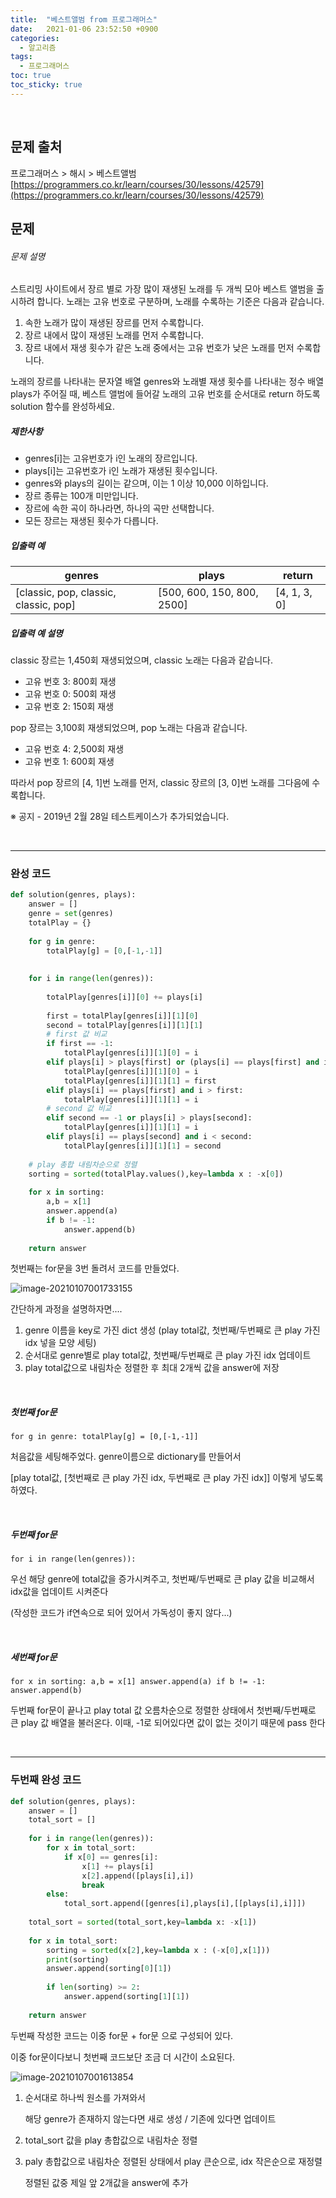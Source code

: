 ```yaml
---
title:  "베스트앨범 from 프로그래머스"
date:   2021-01-06 23:52:50 +0900
categories: 
  - 알고리즘
tags:
  - 프로그래머스
toc: true
toc_sticky: true
---
```


<br>

## 문제 출처

프로그래머스 > 해시 > 베스트앨범
[https://programmers.co.kr/learn/courses/30/lessons/42579](https://programmers.co.kr/learn/courses/30/lessons/42579)
<br>

## 문제

###### 문제 설명

스트리밍 사이트에서 장르 별로 가장 많이 재생된 노래를 두 개씩 모아 베스트 앨범을 출시하려 합니다. 노래는 고유 번호로 구분하며, 노래를 수록하는 기준은 다음과 같습니다.

1. 속한 노래가 많이 재생된 장르를 먼저 수록합니다.
2. 장르 내에서 많이 재생된 노래를 먼저 수록합니다.
3. 장르 내에서 재생 횟수가 같은 노래 중에서는 고유 번호가 낮은 노래를 먼저 수록합니다.

노래의 장르를 나타내는 문자열 배열 genres와 노래별 재생 횟수를 나타내는 정수 배열 plays가 주어질 때, 베스트 앨범에 들어갈 노래의 고유 번호를 순서대로 return 하도록 solution 함수를 완성하세요.

##### 제한사항

- genres[i]는 고유번호가 i인 노래의 장르입니다.
- plays[i]는 고유번호가 i인 노래가 재생된 횟수입니다.
- genres와 plays의 길이는 같으며, 이는 1 이상 10,000 이하입니다.
- 장르 종류는 100개 미만입니다.
- 장르에 속한 곡이 하나라면, 하나의 곡만 선택합니다.
- 모든 장르는 재생된 횟수가 다릅니다.

##### 입출력 예

| genres                                | plays                      | return       |
| ------------------------------------- | -------------------------- | ------------ |
| [classic, pop, classic, classic, pop] | [500, 600, 150, 800, 2500] | [4, 1, 3, 0] |

##### 입출력 예 설명

classic 장르는 1,450회 재생되었으며, classic 노래는 다음과 같습니다.

- 고유 번호 3: 800회 재생
- 고유 번호 0: 500회 재생
- 고유 번호 2: 150회 재생

pop 장르는 3,100회 재생되었으며, pop 노래는 다음과 같습니다.

- 고유 번호 4: 2,500회 재생
- 고유 번호 1: 600회 재생

따라서 pop 장르의 [4, 1]번 노래를 먼저, classic 장르의 [3, 0]번 노래를 그다음에 수록합니다.

※ 공지 - 2019년 2월 28일 테스트케이스가 추가되었습니다.

<br>

---

### 완성 코드

```python
def solution(genres, plays):
    answer = []
    genre = set(genres)
    totalPlay = {}
    
    for g in genre:
        totalPlay[g] = [0,[-1,-1]]
    
    
    for i in range(len(genres)):
        
        totalPlay[genres[i]][0] += plays[i]
        
        first = totalPlay[genres[i]][1][0]
        second = totalPlay[genres[i]][1][1]
        # first 값 비교
        if first == -1:
            totalPlay[genres[i]][1][0] = i
        elif plays[i] > plays[first] or (plays[i] == plays[first] and i < first):
            totalPlay[genres[i]][1][0] = i
            totalPlay[genres[i]][1][1] = first
        elif plays[i] == plays[first] and i > first:
            totalPlay[genres[i]][1][1] = i
        # second 값 비교        
        elif second == -1 or plays[i] > plays[second]:
            totalPlay[genres[i]][1][1] = i
        elif plays[i] == plays[second] and i < second:
            totalPlay[genres[i]][1][1] = second
            
    # play 총합 내림차순으로 정렬        
    sorting = sorted(totalPlay.values(),key=lambda x : -x[0])
    
    for x in sorting:
        a,b = x[1]
        answer.append(a)
        if b != -1:
            answer.append(b)
        
    return answer
```

첫번째는 for문을 3번 돌려서 코드를 만들었다.

![image-20210107001733155](https://user-images.githubusercontent.com/69428620/103785287-607f7800-507e-11eb-87f7-20244343be3c.png)

간단하게 과정을 설명하자면....<br>

1. genre 이름을 key로 가진 dict 생성 (play total값, 첫번째/두번째로 큰 play 가진 idx 넣을 모양 세팅)
2. 순서대로 genre별로 play total값, 첫번째/두번째로 큰 play 가진 idx 업데이트
3. play total값으로 내림차순 정렬한 후 최대 2개씩 값을 answer에 저장

<br>

##### 첫번째 for문

``for g in genre:
        totalPlay[g] = [0,[-1,-1]]``<br>

처음값을 세팅해주었다.  genre이름으로 dictionary를 만들어서

[play total값, [첫번째로 큰 play 가진 idx, 두번째로 큰 play 가진 idx]] 이렇게 넣도록 하였다.

 <br>

##### 두번째 for문

``for i in range(len(genres)):``<br>

우선 해당 genre에 total값을 증가시켜주고, 첫번째/두번째로 큰 play 값을 비교해서 idx값을 업데이트 시켜준다

(작성한 코드가 if연속으로 되어 있어서 가독성이 좋지 않다...)

<br>

##### 세번째 for문

``for x in sorting:
        a,b = x[1]
        answer.append(a)
        if b != -1:
            answer.append(b)``<br>

두번째 for문이 끝나고 play total 값 오름차순으로 정렬한 상태에서 첫번째/두번째로 큰 play 값 배열을 불러온다. 이때, -1로 되어있다면 값이 없는 것이기 때문에 pass 한다

<br>

---

### 두번째 완성 코드

```python
def solution(genres, plays):
    answer = []
    total_sort = []
    
    for i in range(len(genres)):
        for x in total_sort:
            if x[0] == genres[i]:
                x[1] += plays[i]
                x[2].append([plays[i],i])
                break
        else:
            total_sort.append([genres[i],plays[i],[[plays[i],i]]])
                
    total_sort = sorted(total_sort,key=lambda x: -x[1])
    
    for x in total_sort:
        sorting = sorted(x[2],key=lambda x : (-x[0],x[1]))
        print(sorting)
        answer.append(sorting[0][1])
    
        if len(sorting) >= 2:
            answer.append(sorting[1][1])
    
    return answer
```

두번째 작성한 코드는 이중 for문 + for문 으로 구성되어 있다.

이중 for문이다보니 첫번째 코드보단 조금 더 시간이 소요된다.

![image-20210107001613854](https://user-images.githubusercontent.com/69428620/103785292-62493b80-507e-11eb-8842-447423593933.png)

1. 순서대로 하나씩 원소를 가져와서 

   해당 genre가 존재하지 않는다면 새로 생성 / 기존에 있다면 업데이트

2. total_sort 값을 play 총합값으로 내림차순 정렬

3. paly 총합값으로 내림차순 정렬된 상태에서 play 큰순으로, idx 작은순으로 재정렬

   정렬된 값중 제일 앞 2개값을 answer에 추가 